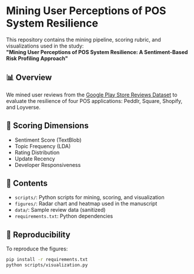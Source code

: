 # Mining User Perceptions of POS System Resilience

This repository contains the mining pipeline, scoring rubric, and visualizations used in the study:  
**"Mining User Perceptions of POS System Resilience: A Sentiment-Based Risk Profiling Approach"**

## 📊 Overview
We mined user reviews from the [Google Play Store Reviews Dataset](https://www.kaggle.com/datasets/prakharrathi25/google-play-store-reviews) to evaluate the resilience of four POS applications: Peddlr, Square, Shopify, and Loyverse.

## 🧠 Scoring Dimensions
- Sentiment Score (TextBlob)
- Topic Frequency (LDA)
- Rating Distribution
- Update Recency
- Developer Responsiveness

## 📁 Contents
- `scripts/`: Python scripts for mining, scoring, and visualization
- `figures/`: Radar chart and heatmap used in the manuscript
- `data/`: Sample review data (sanitized)
- `requirements.txt`: Python dependencies

## 📂 Reproducibility
To reproduce the figures:
```bash
pip install -r requirements.txt
python scripts/visualization.py
